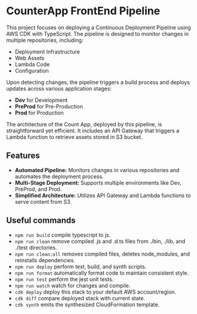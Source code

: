 # CounterApp FrontEnd Pipeline

This project focuses on deploying a Continuous Deployment Pipeline using AWS CDK with TypeScript. The pipeline is designed to monitor changes in multiple repositories, including:

* Deployment Infrastructure
* Web Assets
* Lambda Code
* Configuration

Upon detecting changes, the pipeline triggers a build process and deploys updates across various application stages:

* **Dev** for Development
* **PreProd** for Pre-Production
* **Prod** for Production

The architecture of the Count App, deployed by this pipeline, is straightforward yet efficient. It includes an API Gateway that triggers a Lambda function to retrieve assets stored in S3 bucket.

## Features

* **Automated Pipeline:** Monitors changes in various repositories and automates the deployment process.
* **Multi-Stage Deployment:** Supports multiple environments like Dev, PreProd, and Prod.
* **Simplified Architecture:** Utilizes API Gateway and Lambda functions to serve content from S3.

## Useful commands

* `npm run build` compile typescript to js.
* `npm run clean` remove compiled .js and .d.ts files from ./bin, ./lib, and ./test directories.
* `npm run clean:all` removes compiled files, deletes node_modules, and reinstalls dependencies.
* `npm run deploy` perform test, build, and synth scripts.
* `npm run format` automatically format code to maintain consistent style.
* `npm run test` perform the jest unit tests.
* `npm run watch` watch for changes and compile.
* `cdk deploy` deploy this stack to your default AWS account/region.
* `cdk diff` compare deployed stack with current state.
* `cdk synth` emits the synthesized CloudFormation template.
